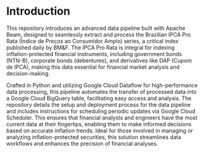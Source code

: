 # Introduction
This repository introduces an advanced data pipeline built with Apache Beam, designed to seamlessly extract and process the Brazilian IPCA Pro Rata (Índice de Preços ao Consumidor Amplo) series, a critical index published daily by BM&F. The IPCA Pro Rata is integral for indexing inflation-protected financial instruments, including government bonds (NTN-B), corporate bonds (debentures), and derivatives like DAP (Cupom de IPCA), making this data essential for financial market analysis and decision-making.

Crafted in Python and utilizing Google Cloud Dataflow for high-performance data processing, this pipeline automates the transfer of processed data into a Google Cloud BigQuery table, facilitating easy access and analysis. The repository details the setup and deployment process for the data pipeline and includes instructions for scheduling periodic updates via Google Cloud Scheduler. This ensures that financial analysts and engineers have the most current data at their fingertips, enabling them to make informed decisions based on accurate inflation trends. Ideal for those involved in managing or analyzing inflation-protected securities, this solution streamlines data workflows and enhances the precision of financial analyses.
